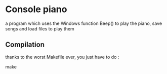 # Console piano
a program which uses the Windows function Beep() to play the piano, save songs and load files to play them

## Compilation
thanks to the worst Makefile ever, you just have to do :

make
